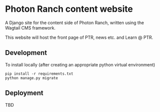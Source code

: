 Photon Ranch content website
============================

A Django site for the content side of Photon Ranch, written using the Wagtail CMS framework.

This website will host the front page of PTR, news etc. and Learn @ PTR.

## Development

To install locally (after creating an appropriate python virtual environment)

```
pip install -r requirements.txt
python manage.py migrate

```

## Deployment 

TBD
